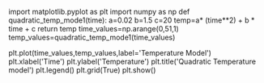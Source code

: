 import matplotlib.pyplot as plt
import numpy as np 
def quadratic_temp_mode1(time):
  a=0.02
  b=1.5
  c=20
  temp=a* (time**2) + b * time + c
  return temp
time_values=np.arange(0,51,1)
temp_values=quadratic_temp_mode1(time_values)

plt.plot(time_values,temp_values,label='Temperature Model')
plt.xlabel('Time')
plt.ylabel('Temperature')
plt.title('Quadratic Temperature model')
plt.legend()
plt.grid(True)
plt.show()
